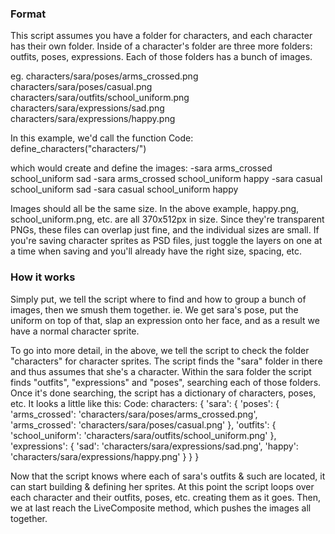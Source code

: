 <h3>Format</h3>

This script assumes you have a folder for characters, and each character has their own folder.
Inside of a character's folder are three more folders: outfits, poses, expressions.
Each of those folders has a bunch of images.

eg.
characters/sara/poses/arms_crossed.png
characters/sara/poses/casual.png
characters/sara/outfits/school_uniform.png
characters/sara/expressions/sad.png
characters/sara/expressions/happy.png

In this example, we'd call the function
Code:
define_characters("characters/")

which would create and define the images:
-sara arms_crossed school_uniform sad
-sara arms_crossed school_uniform happy
-sara casual school_uniform sad
-sara casual school_uniform happy

Images should all be the same size.
In the above example, happy.png, school_uniform.png, etc. are all 370x512px in size.
Since they're transparent PNGs, these files can overlap just fine, and the individual sizes are small.
If you're saving character sprites as PSD files, just toggle the layers on one at a time when saving 
and you'll already have the right size, spacing, etc.

<h3>How it works</h3>

Simply put, we tell the script where to find and how to group a bunch of images, then we smush them together.
ie. We get sara's pose, put the uniform on top of that, slap an expression onto her face, 
and as a result we have a normal character sprite.

To go into more detail,
in the above, we tell the script to check the folder "characters" for character sprites.
The script finds the "sara" folder in there and thus assumes that she's a character.
Within the sara folder the script finds "outfits", "expressions" and "poses", searching each of those folders.
Once it's done searching, the script has a dictionary of characters, poses, etc. It looks a little like this:
Code:
characters: {
  'sara': {
    'poses': {
      'arms_crossed': 'characters/sara/poses/arms_crossed.png',
      'arms_crossed': 'characters/sara/poses/casual.png'
    },
    'outfits': {
      'school_uniform': 'characters/sara/outfits/school_uniform.png'
    },
    'expressions': {
      'sad': 'characters/sara/expressions/sad.png',
      'happy': 'characters/sara/expressions/happy.png'
    }
  }
}

Now that the script knows where each of sara's outfits & such are located, it can start building & defining her sprites.
At this point the script loops over each character and their outfits, poses, etc. creating them as it goes.
Then, we at last reach the LiveComposite method, which pushes the images all together.

